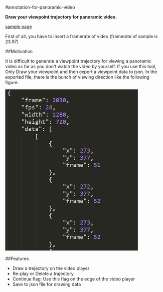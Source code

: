 #annotation-for-panoramic-video

**Draw your viewpoint trajectory for panoramic video.**

[sample page](https://se0kjun.github.io/annotation-for-panoramic-video/ )

First of all, you have to insert a framerate of video (framerate of sample is 23.97)

##Motivation

It is difficult to generate a viewpoint trajectory for viewing a panoramic video as far as you don't watch the video by yourself. If you use this tool, Only Draw your viewpoint and then export a viewpoint data to json. In the exported file, there is the bunch of viewing direction like the following figure.

![](https://github.com/se0kjun/annotation-for-panoramic-video/blob/master/screenshots/fig1.PNG?raw=true)

##Features

- Draw a trejectory on the video player
- Re-play or Delete a trajectory
- Continue flag: Use this flag on the edge of the video player
- Save to json file for drawing data